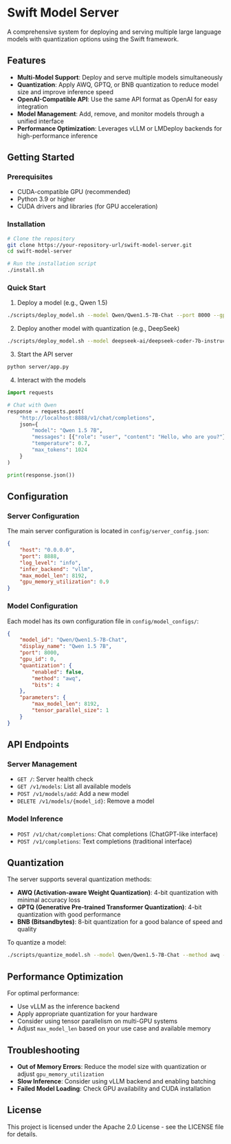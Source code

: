 # Swift Model Server

A comprehensive system for deploying and serving multiple large language models with quantization options using the Swift framework.

## Features

- **Multi-Model Support**: Deploy and serve multiple models simultaneously
- **Quantization**: Apply AWQ, GPTQ, or BNB quantization to reduce model size and improve inference speed
- **OpenAI-Compatible API**: Use the same API format as OpenAI for easy integration
- **Model Management**: Add, remove, and monitor models through a unified interface
- **Performance Optimization**: Leverages vLLM or LMDeploy backends for high-performance inference

## Getting Started

### Prerequisites

- CUDA-compatible GPU (recommended)
- Python 3.9 or higher
- CUDA drivers and libraries (for GPU acceleration)

### Installation

```bash
# Clone the repository
git clone https://your-repository-url/swift-model-server.git
cd swift-model-server

# Run the installation script
./install.sh
```

### Quick Start

1. Deploy a model (e.g., Qwen 1.5)

```bash
./scripts/deploy_model.sh --model Qwen/Qwen1.5-7B-Chat --port 8000 --gpu 0
```

2. Deploy another model with quantization (e.g., DeepSeek)

```bash
./scripts/deploy_model.sh --model deepseek-ai/deepseek-coder-7b-instruct --port 8001 --gpu 0 --quantize awq
```

3. Start the API server

```bash
python server/app.py
```

4. Interact with the models

```python
import requests

# Chat with Qwen
response = requests.post(
    "http://localhost:8888/v1/chat/completions",
    json={
        "model": "Qwen 1.5 7B",
        "messages": [{"role": "user", "content": "Hello, who are you?"}],
        "temperature": 0.7,
        "max_tokens": 1024
    }
)

print(response.json())
```

## Configuration

### Server Configuration

The main server configuration is located in `config/server_config.json`:

```json
{
    "host": "0.0.0.0",
    "port": 8888,
    "log_level": "info",
    "infer_backend": "vllm",
    "max_model_len": 8192,
    "gpu_memory_utilization": 0.9
}
```

### Model Configuration

Each model has its own configuration file in `config/model_configs/`:

```json
{
    "model_id": "Qwen/Qwen1.5-7B-Chat",
    "display_name": "Qwen 1.5 7B",
    "port": 8000,
    "gpu_id": 0,
    "quantization": {
        "enabled": false,
        "method": "awq",
        "bits": 4
    },
    "parameters": {
        "max_model_len": 8192,
        "tensor_parallel_size": 1
    }
}
```

## API Endpoints

### Server Management

- `GET /`: Server health check
- `GET /v1/models`: List all available models
- `POST /v1/models/add`: Add a new model
- `DELETE /v1/models/{model_id}`: Remove a model

### Model Inference

- `POST /v1/chat/completions`: Chat completions (ChatGPT-like interface)
- `POST /v1/completions`: Text completions (traditional interface)

## Quantization

The server supports several quantization methods:

- **AWQ (Activation-aware Weight Quantization)**: 4-bit quantization with minimal accuracy loss
- **GPTQ (Generative Pre-trained Transformer Quantization)**: 4-bit quantization with good performance
- **BNB (Bitsandbytes)**: 8-bit quantization for a good balance of speed and quality

To quantize a model:

```bash
./scripts/quantize_model.sh --model Qwen/Qwen1.5-7B-Chat --method awq --bits 4
```

## Performance Optimization

For optimal performance:

- Use vLLM as the inference backend
- Apply appropriate quantization for your hardware
- Consider using tensor parallelism on multi-GPU systems
- Adjust `max_model_len` based on your use case and available memory

## Troubleshooting

- **Out of Memory Errors**: Reduce the model size with quantization or adjust `gpu_memory_utilization`
- **Slow Inference**: Consider using vLLM backend and enabling batching
- **Failed Model Loading**: Check GPU availability and CUDA installation

## License

This project is licensed under the Apache 2.0 License - see the LICENSE file for details.
